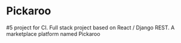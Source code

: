 # Pickaroo
#5 project for CI. Full stack project based on React / Django REST. A marketplace platform named Pickaroo

